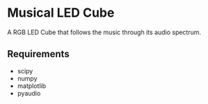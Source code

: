 # Musical LED Cube
A RGB LED Cube that follows the music through its audio spectrum.

## Requirements

* scipy
* numpy
* matplotlib
* pyaudio
